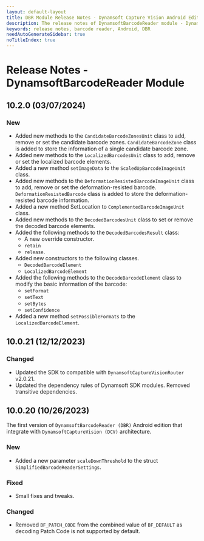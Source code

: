 ```yaml
---
layout: default-layout
title: DBR Module Release Notes - Dynamsoft Capture Vision Android Edition
description: The release notes of DynamsoftBarcodeReader module - Dynamsoft Capture Vision Android Edition.
keywords: release notes, barcode reader, Android, DBR
needAutoGenerateSidebar: true
noTitleIndex: true
---
```


# Release Notes - DynamsoftBarcodeReader Module

## 10.2.0 (03/07/2024)

### New

- Added new methods to the `CandidateBarcodeZonesUnit` class to add, remove or set the candidate barcode zones. `CandidateBarcodeZone` class is added to store the information of a single candidate barcode zone.
- Added new methods to the `LocalizedBarcodesUnit` class to add, remove or set the localized barcode elements.
- Added a new method `setImageData` to the `ScaledUpBarcodeImageUnit` class.
- Added new methods to the `DeformationResistedBarcodeImageUnit` class to add, remove or set the deformation-resisted barcode. `DeformationResistedBarcode` class is added to store the deformation-resisted barcode information.
- Added a new method SetLocation to `ComplementedBarcodeImageUnit` class.
- Added new methods to the `DecodedBarcodesUnit` class to set or remove the decoded barcode elements.
- Added the following methods to the `DecodedBarcodesResult` class:
  - A new override constructor.
  - `retain`
  - `release`.
- Added new constructors to the following classes.
  - `DecodedBarcodeElement`
  - `LocalizedBarcodeElement`
- Added the following methods to the `DecodeBarcodeElement` class to modify the basic information of the barcode:
  - `setFormat`
  - `setText`
  - `setBytes`
  - `setConfidence`
- Added a new method `setPossibleFormats` to the `LocalizedBarcodeElement`.

## 10.0.21 (12/12/2023)

### Changed

- Updated the SDK to compatible with `DynamsoftCaptureVisionRouter` v2.0.21.
- Updated the dependency rules of Dynamsoft SDK modules. Removed transitive dependencies.

## 10.0.20 (10/26/2023)

The first version of `DynamsoftBarcodeReader (DBR)` Android edition that integrate with `DynamsoftCaptureVision (DCV)` architecture.

### New

- Added a new parameter `scaleDownThreshold` to the struct `SimplifiedBarcodeReaderSettings`.

### Fixed

- Small fixes and tweaks.

### Changed

- Removed `BF_PATCH_CODE` from the combined value of `BF_DEFAULT` as decoding Patch Code is not supported by default.
